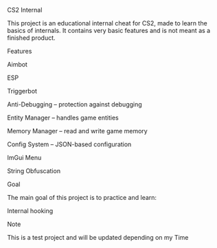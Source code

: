 CS2 Internal

This project is an educational internal cheat for CS2, made to learn the basics of internals.
It contains very basic features and is not meant as a finished product.

Features

Aimbot 

ESP  

Triggerbot 

Anti-Debugging – protection against debugging

Entity Manager – handles game entities

Memory Manager – read and write game memory

Config System – JSON-based configuration

ImGui Menu 

String Obfuscation 

Goal

The main goal of this project is to practice and learn:

Internal hooking

Note

This is a test project and will be updated depending on my Time
